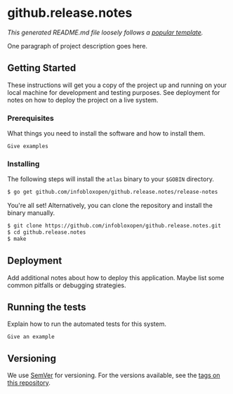 # github.release.notes

_This generated README.md file loosely follows a [popular template](https://gist.github.com/PurpleBooth/109311bb0361f32d87a2)._

One paragraph of project description goes here.

## Getting Started

These instructions will get you a copy of the project up and running on your local machine for development and testing purposes. See deployment for notes on how to deploy the project on a live system.

### Prerequisites

What things you need to install the software and how to install them.

```
Give examples
```

### Installing

The following steps will install the `atlas` binary to your `$GOBIN` directory.

```sh
$ go get github.com/infobloxopen/github.release.notes/release-notes
```
You're all set! Alternatively, you can clone the repository and install the binary manually.

```sh
$ git clone https://github.com/infobloxopen/github.release.notes.git
$ cd github.release.notes
$ make
```

## Deployment

Add additional notes about how to deploy this application. Maybe list some common pitfalls or debugging strategies.

## Running the tests

Explain how to run the automated tests for this system.

```
Give an example
```

## Versioning

We use [SemVer](http://semver.org/) for versioning. For the versions available, see the [tags on this repository](https://github.com/infobloxopen/atlas-cli/github.release.notes/tags).
